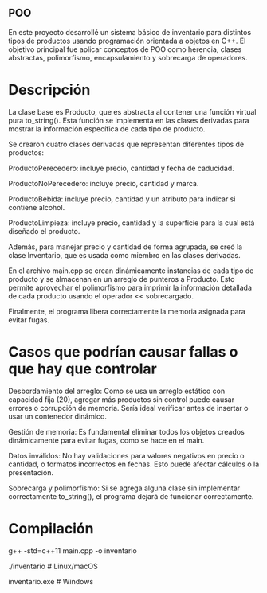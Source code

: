 ## POO
En este proyecto desarrollé un sistema básico de inventario para distintos tipos de productos usando programación orientada a objetos en C++. El objetivo principal fue aplicar conceptos de POO como herencia, clases abstractas, polimorfismo, encapsulamiento y sobrecarga de operadores.

# Descripción
La clase base es Producto, que es abstracta al contener una función virtual pura to_string(). Esta función se implementa en las clases derivadas para mostrar la información específica de cada tipo de producto.

Se crearon cuatro clases derivadas que representan diferentes tipos de productos:

ProductoPerecedero: incluye precio, cantidad y fecha de caducidad.

ProductoNoPerecedero: incluye precio, cantidad y marca.

ProductoBebida: incluye precio, cantidad y un atributo para indicar si contiene alcohol.

ProductoLimpieza: incluye precio, cantidad y la superficie para la cual está diseñado el producto.

Además, para manejar precio y cantidad de forma agrupada, se creó la clase Inventario, que es usada como miembro en las clases derivadas.

En el archivo main.cpp se crean dinámicamente instancias de cada tipo de producto y se almacenan en un arreglo de punteros a Producto. Esto permite aprovechar el polimorfismo para imprimir la información detallada de cada producto usando el operador << sobrecargado.

Finalmente, el programa libera correctamente la memoria asignada para evitar fugas.

# Casos que podrían causar fallas o que hay que controlar
Desbordamiento del arreglo: Como se usa un arreglo estático con capacidad fija (20), agregar más productos sin control puede causar errores o corrupción de memoria. Sería ideal verificar antes de insertar o usar un contenedor dinámico.

Gestión de memoria: Es fundamental eliminar todos los objetos creados dinámicamente para evitar fugas, como se hace en el main.

Datos inválidos: No hay validaciones para valores negativos en precio o cantidad, o formatos incorrectos en fechas. Esto puede afectar cálculos o la presentación.

Sobrecarga y polimorfismo: Si se agrega alguna clase sin implementar correctamente to_string(), el programa dejará de funcionar correctamente.

# Compilación
g++ -std=c++11 main.cpp -o inventario

./inventario    # Linux/macOS

inventario.exe  # Windows
